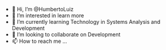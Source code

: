 - 👋 Hi, I’m @HumbertoLuiz
- 👀 I’m interested in learn more
- 🌱 I’m currently learning Technology in Systems Analysis and Development
- 💞️ I’m looking to collaborate on Development
- 📫 How to reach me ...

<!---
HumbertoLuiz/HumbertoLuiz is a ✨ special ✨ repository because its `README.md` (this file) appears on your GitHub profile.
You can click the Preview link to take a look at your changes.
--->
